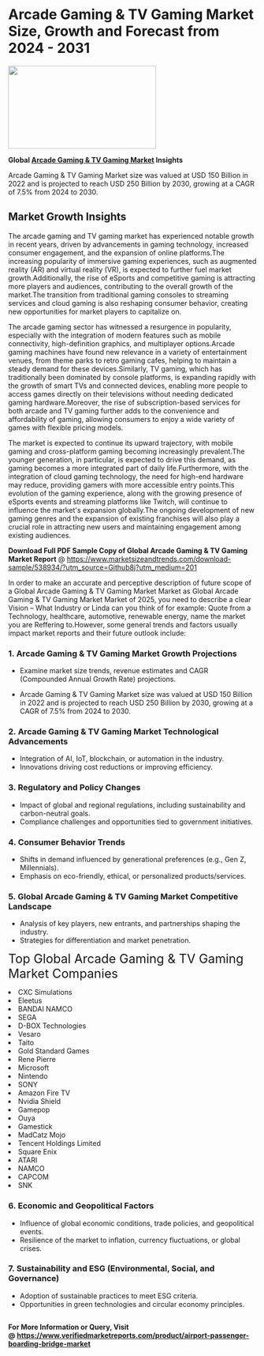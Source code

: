 <H1>Arcade Gaming & TV Gaming Market Size, Growth and Forecast from 2024 - 2031</H1><img class="aligncenter size-medium wp-image-584254" src="https://thirdeyenews.in/wp-content/uploads/2024/09/Global-Market-Research-300x168.jpeg" alt="" width="300" height="168" /><p><strong>Global&nbsp;<a href="https://www.marketsizeandtrends.com/download-sample/538934/?utm_source=Github8j?utm_medium=201">Arcade Gaming & TV Gaming Market</a> Insights</strong></p><p>Arcade Gaming & TV Gaming Market size was valued at USD 150 Billion in 2022 and is projected to reach USD 250 Billion by 2030, growing at a CAGR of 7.5% from 2024 to 2030.</p><p><h2>Market Growth Insights</h2> <p>The arcade gaming and TV gaming market has experienced notable growth in recent years, driven by advancements in gaming technology, increased consumer engagement, and the expansion of online platforms.The increasing popularity of immersive gaming experiences, such as augmented reality (AR) and virtual reality (VR), is expected to further fuel market growth.Additionally, the rise of eSports and competitive gaming is attracting more players and audiences, contributing to the overall growth of the market.The transition from traditional gaming consoles to streaming services and cloud gaming is also reshaping consumer behavior, creating new opportunities for market players to capitalize on.</p> <p>The arcade gaming sector has witnessed a resurgence in popularity, especially with the integration of modern features such as mobile connectivity, high-definition graphics, and multiplayer options.Arcade gaming machines have found new relevance in a variety of entertainment venues, from theme parks to retro gaming cafes, helping to maintain a steady demand for these devices.Similarly, TV gaming, which has traditionally been dominated by console platforms, is expanding rapidly with the growth of smart TVs and connected devices, enabling more people to access games directly on their televisions without needing dedicated gaming hardware.Moreover, the rise of subscription-based services for both arcade and TV gaming further adds to the convenience and affordability of gaming, allowing consumers to enjoy a wide variety of games with flexible pricing models.<p>The market is expected to continue its upward trajectory, with mobile gaming and cross-platform gaming becoming increasingly prevalent.The younger generation, in particular, is expected to drive this demand, as gaming becomes a more integrated part of daily life.Furthermore, with the integration of cloud gaming technology, the need for high-end hardware may reduce, providing gamers with more accessible entry points.This evolution of the gaming experience, along with the growing presence of eSports events and streaming platforms like Twitch, will continue to influence the market's expansion globally.The ongoing development of new gaming genres and the expansion of existing franchises will also play a crucial role in attracting new users and maintaining engagement among existing audiences.</p> <p><span class=""><strong>Download Full PDF Sample Copy of Global Arcade Gaming & TV Gaming Market Report</strong> @ <a href="https://www.marketsizeandtrends.com/download-sample/538934/?utm_source=Github8j?utm_medium=201" target="_blank">https://www.marketsizeandtrends.com/download-sample/538934/?utm_source=Github8j?utm_medium=201</a></span></p><p>In order to make an accurate and perceptive description of future scope of a Global&nbsp;Arcade Gaming & TV Gaming Market Market as Global&nbsp;Arcade Gaming & TV Gaming Market Market of 2025, you need to describe a clear Vision &ndash; What Industry or Linda can you think of for example: Quote from a Technology, healthcare, automotive, renewable energy, name the market you are Reffering to.However, some general trends and factors usually impact market reports and their future outlook include:</p><h3>1.&nbsp;<strong>Arcade Gaming & TV Gaming Market Growth Projections</strong></h3><ul><li>Examine market size trends, revenue estimates and CAGR (Compounded Annual Growth Rate) projections.</li><li><p>Arcade Gaming & TV Gaming Market size was valued at USD 150 Billion in 2022 and is projected to reach USD 250 Billion by 2030, growing at a CAGR of 7.5% from 2024 to 2030.</p></li></ul><h3>2.&nbsp;<strong>Arcade Gaming & TV Gaming Market Technological Advancements</strong></h3><ul><li>Integration of AI, IoT, blockchain, or automation in the industry.</li><li>Innovations driving cost reductions or improving efficiency.</li></ul><h3>3.&nbsp;<strong>Regulatory and Policy Changes</strong></h3><ul><li>Impact of global and regional regulations, including sustainability and carbon-neutral goals.</li><li>Compliance challenges and opportunities tied to government initiatives.</li></ul><h3>4.&nbsp;<strong>Consumer Behavior Trends</strong></h3><ul><li>Shifts in demand influenced by generational preferences (e.g., Gen Z, Millennials).</li><li>Emphasis on eco-friendly, ethical, or personalized products/services.</li></ul><h3>5.&nbsp;<strong>Global Arcade Gaming & TV Gaming Market Competitive Landscape</strong></h3><ul><li>Analysis of key players, new entrants, and partnerships shaping the industry.</li><li>Strategies for differentiation and market penetration.</li></ul><p data-pm-slice="1 1 []"><span style="color: inherit; font-family: inherit; font-size: 25px;">Top Global Arcade Gaming & TV Gaming Market Companies</span></p><div class="" data-test-id=""><p><li>CXC Simulations</li><li> Eleetus</li><li> BANDAI NAMCO</li><li> SEGA</li><li> D-BOX Technologies</li><li> Vesaro</li><li> Taito</li><li> Gold Standard Games</li><li> Rene Pierre</li><li> Microsoft</li><li> Nintendo</li><li> SONY</li><li> Amazon Fire TV</li><li> Nvidia Shield</li><li> Gamepop</li><li> Ouya</li><li> Gamestick</li><li> MadCatz Mojo</li><li> Tencent Holdings Limited</li><li> Square Enix</li><li> ATARI</li><li> NAMCO</li><li> CAPCOM</li><li> SNK</li></p></div><h3>6.&nbsp;<strong>Economic and Geopolitical Factors</strong></h3><ul><li>Influence of global economic conditions, trade policies, and geopolitical events.</li><li>Resilience of the market to inflation, currency fluctuations, or global crises.</li></ul><h3>7.&nbsp;<strong>Sustainability and ESG (Environmental, Social, and Governance)</strong></h3><ul><li>Adoption of sustainable practices to meet ESG criteria.</li><li>Opportunities in green technologies and circular economy principles.</li></ul><h2><strong style="font-size: 14px;">For More Information or Query, Visit @&nbsp;</strong><a style="background-color: #ffffff; font-size: 14px;" href="https://www.marketsizeandtrends.com/report/arcade-gaming-tv-gaming-market/" target="_blank">https://www.verifiedmarketreports.com/product/airport-passenger-boarding-bridge-market</a></h2>